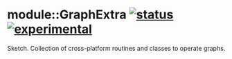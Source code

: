 
# module::GraphExtra [![status](https://github.com/Wandalen/wGraphExtra/actions/workflows/StandardPublish.yml/badge.svg)](https://github.com/Wandalen/wGraphExtra/actions/workflows/StandardPublish.yml) [![experimental](https://img.shields.io/badge/stability-experimental-orange.svg)](https://github.com/emersion/stability-badges#experimental)

Sketch. Collection of cross-platform routines and classes to operate graphs. 

































































